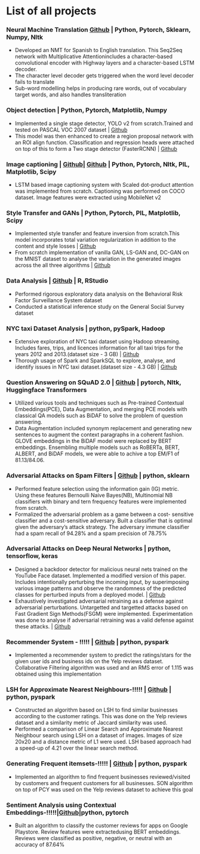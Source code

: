 # List of all projects

### Neural Machine Translation [Github](https://github.com/RishikeshDhayarkar/cs224n/tree/master/a5) | Python, Pytorch, Sklearn, Numpy, Nltk
* Developed an NMT for Spanish to English translation.  This Seq2Seq network with Multiplicative Attentionincludes a character-based convolutional encoder with Highway layers and a character-based LSTM decoder.
* The character level decoder gets triggered when the word level decoder fails to translate
* Sub-word modelling helps in producing rare words, out of vocabulary target words, and also handles transliteration

### Object detection | Python, Pytorch, Matplotlib, Numpy 
* Implemented a single stage detector, YOLO v2 from scratch.Trained and tested on PASCAL VOC 2007 dataset |
[Github](https://github.com/RishikeshDhayarkar/UMich-Computer-Vision/tree/master/yolo)
* This model was then enhanced to create a region proposal network with an ROI align function. Classification and
regression heads were attached on top of this to form a Two stage detector (FasterRCNN) | [Github](https://github.com/RishikeshDhayarkar/UMich-Computer-Vision/tree/master/fasterRCNN)

### Image captioning | [Github](https://github.com/RishikeshDhayarkar/cs231n/blob/master/assignments/assignment3/LSTM_Captioning.ipynb)| [Github](https://github.com/RishikeshDhayarkar/UMich-Computer-Vision/tree/master/image_cap) | Python, Pytorch, Nltk, PIL, Matplotlib, Scipy
* LSTM based image captioning system with Scaled dot-product attention was implemented from scratch.
Captioning was performed on COCO dataset. Image features were extracted using MobileNet v2


### Style Transfer and GANs | Python, Pytorch, PIL, Matplotlib, Scipy
* Implemented style transfer and feature inversion from scratch.This model incorporates total variation regularization
in addition to the content and style losses | [Github](https://github.com/RishikeshDhayarkar/cs231n/blob/master/assignments/assignment3/StyleTransfer-PyTorch.ipynb)
* From scratch implementation of vanilla GAN, LS-GAN and, DC-GAN on the MNIST dataset to analyse the
variation in the generated images across the all three algorithms | [Github](https://github.com/RishikeshDhayarkar/cs231n/blob/master/assignments/assignment3/Generative_Adversarial_Networks_PyTorch.ipynb)

### Data Analysis | [Github](https://github.com/RishikeshDhayarkar/Duke_data_science) | R, RStudio
* Performed rigorous exploratory data analysis on the Behavioral Risk Factor Surveillance System dataset
* Conducted a statistical inference study on the General Social Survey dataset

### NYC taxi Dataset Analysis | python, pySpark, Hadoop
* Extensive exploration of NYC taxi dataset using Hadoop streaming. Includes fares, trips, and licences information
for all taxi trips for the years 2012 and 2013.(dataset size - 3 GB) | [Github](https://github.com/RishikeshDhayarkar/CS-GY-6513-Big-Data/tree/main/assignment_1)
* Thorough usage of Spark and SparkSQL to explore, analyse, and identify issues in NYC taxi dataset.(dataset size -
4.3 GB) | [Github](https://github.com/RishikeshDhayarkar/CS-GY-6513-Big-Data/tree/main/assignment_2)

### Question Answering on SQuAD 2.0 | [Github](https://github.com/RishikeshDhayarkar/CS-GY-9233-Deep-Learning) | pytorch, Nltk, Huggingface Transformers
* Utilized various tools and techniques such as Pre-trained Contextual Embeddings(PCE), Data Augmentation, and
merging PCE models with classical QA models such as BiDAF to solve the problem of question answering.
* Data Augmentation included synonym replacement and generating new sentences to augment the context
paragraphs in a coherent fashion. GLOVE embeddings in the BiDAF model were replaced by BERT embeddings.
Ensembling multiple models such as RoBERTa, BERT, ALBERT, and BiDAF models, we were able to achive a top
EM/F1 of 81.13/84.06.

### Adversarial Attacks on Spam Filters | [Github](https://github.com/RishikeshDhayarkar/ECE-GY-9163-ML-for-Cyber-Security/blob/main/A1/rbd291_ML_sec_A1.ipynb) | python, sklearn
* Performed feature selection using the information gain (IG) metric. Using these features Bernoulli Naive
Bayes(NB), Multinomial NB classifiers with binary and tern frequency features were implemented from scratch.
* Formalized the adversarial problem as a game between a cost- sensitive classifier and a cost-sensitive adversary.
Built a classifier that is optimal given the adversary’s attack strategy. The adversary immune classifier had a spam
recall of 94.28% and a spam precision of 78.75%

### Adversarial Attacks on Deep Neural Networks | python, tensorflow, keras
* Designed a backdoor detector for malicious neural nets trained on the YouTube Face dataset. Implemented a
modified version of this paper. Includes intentionally perturbing the incoming input, by superimposing various
image patterns and observe the randomness of the predicted classes for perturbed inputs from a deployed model. |
[Github](https://github.com/RishikeshDhayarkar/ML-security)
* Exhaustively investigated adversarial retraining as a defense against adversarial perturbations. Untargetted and
targetted attacks based on Fast Gradient Sign Methods(FSGM) were implemented. Experimentation was done to
analyse if adversarial retraining was a valid defense against these attacks. | [Github](https://github.com/RishikeshDhayarkar/ECE-GY-9163-ML-for-Cyber-Security/blob/main/A2/rbd291_ML_sec_A2.ipynb)

### Recommender System - !!!!! | [Github]() | python, pyspark
* Implemented a recommender system to predict the ratings/stars for the given user ids and business ids on the Yelp
reviews dataset. Collaborative Filtering algorithm was used and an RMS error of 1.115 was obtained using this
implementation

### LSH for Approximate Nearest Neighbours-!!!!! | [Github]() | python, pyspark
* Constructed an algorithm based on LSH to find similar businesses according to the customer ratings. This was
done on the Yelp reviews dataset and a similarity metric of Jaccard similarity was used.
* Performed a comparison of Linear Search and Approximate Nearest Neighbour search using LSH on a dataset of
images. Images of size 20x20 and a distance metric of L1 were used. LSH based approach had a speed-up of 4.21
over the linear search method.

### Generating Frequent itemsets-!!!!! | [Github]() | python, pyspark 
* Implemented an algorithm to find frequent businesses reviewed/visited by customers and frequent customers for all
businesses. SON algorithm on top of PCY was used on the Yelp reviews dataset to achieve this goal

### Sentiment Analysis using Contextual Embeddings-!!!!!|[Github]()|python, pytorch
* Built an algorithm to classify the customer reviews for apps on Google Playstore.  Review features were extractedusing BERT embeddings.  Reviews were classified as positive, negative, or neutral with an accuracy of 87.64%





























































